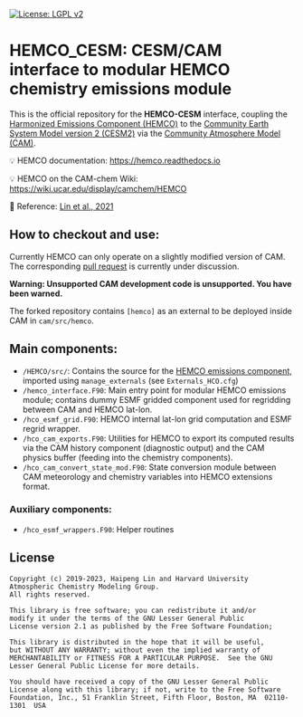 [![License: LGPL v2](https://img.shields.io/badge/License-LGPL%20v2-blue.svg)](https://www.gnu.org/licenses/lgpl-2.1)

# HEMCO_CESM: CESM/CAM interface to modular HEMCO chemistry emissions module

This is the official repository for the **HEMCO-CESM** interface, coupling the [Harmonized Emissions Component (HEMCO)](https://github.com/geoschem/HEMCO) to the [Community Earth System Model version 2 (CESM2)](https://github.com/ESCOMP/CESM) via the [Community Atmosphere Model (CAM)](https://github.com/ESCOMP/CAM).

:bulb: HEMCO documentation: https://hemco.readthedocs.io

:bulb: HEMCO on the CAM-chem Wiki: https://wiki.ucar.edu/display/camchem/HEMCO

:book: Reference: [Lin et al., 2021](https://gmd.copernicus.org/articles/14/5487/2021/gmd-14-5487-2021.html)

## How to checkout and use:
Currently HEMCO can only operate on a slightly modified version of CAM. The corresponding [pull request](https://github.com/ESCOMP/CAM/pull/560) is currently under discussion.

**Warning: Unsupported CAM development code is unsupported. You have been warned.**

The forked repository contains `[hemco]` as an external to be deployed inside CAM in `cam/src/hemco`.

## Main components:
* `/HEMCO/src/`: Contains the source for the [HEMCO emissions component](https://github.com/geoschem/HEMCO), imported using `manage_externals` (see `Externals_HCO.cfg`)
* `/hemco_interface.F90`: Main entry point for modular HEMCO emissions module; contains dummy ESMF gridded component used for regridding between CAM and HEMCO lat-lon.
* `/hco_esmf_grid.F90`: HEMCO internal lat-lon grid computation and ESMF regrid wrapper.
* `/hco_cam_exports.F90`: Utilities for HEMCO to export its computed results via the CAM history component (diagnostic output) and the CAM physics buffer (feeding into the chemistry components).
* `/hco_cam_convert_state_mod.F90`: State conversion module between CAM meteorology and chemistry variables into HEMCO extensions format.

### Auxiliary components:
* `/hco_esmf_wrappers.F90`: Helper routines

## License
```
Copyright (c) 2019-2023, Haipeng Lin and Harvard University Atmospheric Chemistry Modeling Group.
All rights reserved.

This library is free software; you can redistribute it and/or
modify it under the terms of the GNU Lesser General Public
License version 2.1 as published by the Free Software Foundation;

This library is distributed in the hope that it will be useful,
but WITHOUT ANY WARRANTY; without even the implied warranty of
MERCHANTABILITY or FITNESS FOR A PARTICULAR PURPOSE.  See the GNU
Lesser General Public License for more details.

You should have received a copy of the GNU Lesser General Public
License along with this library; if not, write to the Free Software
Foundation, Inc., 51 Franklin Street, Fifth Floor, Boston, MA  02110-1301  USA
```